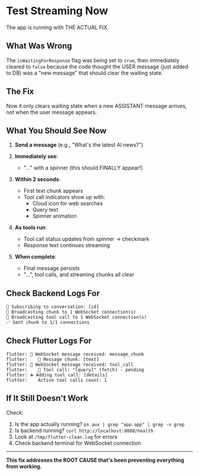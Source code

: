 # Test Streaming Now

The app is running with THE ACTUAL FIX.

## What Was Wrong

The `isWaitingForResponse` flag was being set to `true`, then immediately cleared to `false` because the code thought the USER message (just added to DB) was a "new message" that should clear the waiting state.

## The Fix

Now it only clears waiting state when a new ASSISTANT message arrives, not when the user message appears.

## What You Should See Now

1. **Send a message** (e.g., "What's the latest AI news?")

2. **Immediately see**:
   - "..." with a spinner (this should FINALLY appear!)

3. **Within 2 seconds**:
   - First text chunk appears
   - Tool call indicators show up with:
     * Cloud icon for web searches
     * Query text
     * Spinner animation

4. **As tools run**:
   - Tool call status updates from spinner → checkmark
   - Response text continues streaming

5. **When complete**:
   - Final message persists
   - "...", tool calls, and streaming chunks all clear

## Check Backend Logs For

```
🔌 Subscribing to conversation: [id]
💬 Broadcasting chunk to 1 WebSocket connection(s)
🔧 Broadcasting tool call to 1 WebSocket connection(s)
✅ Sent chunk to 1/1 connections
```

## Check Flutter Logs For

```
flutter: 📩 WebSocket message received: message_chunk
flutter:    💬 Message chunk: [text]
flutter: 📩 WebSocket message received: tool_call
flutter:    🔧 Tool call: "[query]" (fetch) - pending
flutter: ➕ Adding tool call: [details]
flutter:    Active tool calls count: 1
```

## If It Still Doesn't Work

Check:
1. Is the app actually running? `ps aux | grep "app.app" | grep -v grep`
2. Is backend running? `curl http://localhost:8080/health`
3. Look at `/tmp/flutter-clean.log` for errors
4. Check backend terminal for WebSocket connection

---

**This fix addresses the ROOT CAUSE that's been preventing everything from working.**
